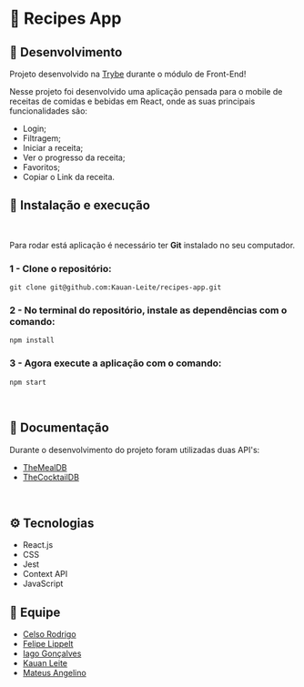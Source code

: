 # :hamburger: Recipes App

## :microscope: Desenvolvimento

Projeto desenvolvido na <a href="https://betrybe.com/" target="_blank">Trybe</a> durante o módulo de Front-End!

Nesse projeto foi desenvolvido uma aplicação pensada para o mobile de receitas de comidas e bebidas em React, onde as suas principais funcionalidades são:
* Login;
* Filtragem;
* Iniciar a receita;
* Ver o progresso da receita;
* Favoritos;
* Copiar o Link da receita.

## :dna: Instalação e execução
<br />

Para rodar está aplicação é necessário ter **Git** instalado no seu computador.

### 1 - Clone o repositório:

```
git clone git@github.com:Kauan-Leite/recipes-app.git
```

### 2 - No terminal do repositório, instale as dependências com o comando:

    npm install

### 3 - Agora execute a aplicação com o comando:

    npm start
<br />

## :satellite: Documentação

Durante o desenvolvimento do projeto foram utilizadas duas API's:
* <a href="https://www.themealdb.com/" target="_blank">TheMealDB</a>
* <a href="https://www.thecocktaildb.com/" target="_blank">TheCocktailDB</a>

<br />

## ⚙️ Tecnologias

- React.js
- CSS
- Jest
- Context API
- JavaScript

## :speech_balloon: Equipe
* <a href="https://github.com/celso-rodrigo" target="_blank">Celso Rodrigo</a>
* <a href="https://github.com/flippelt" target="_blank">Felipe Lippelt</a>
* <a href="https://github.com/iagoassis21" target="_blank">Iago Gonçalves</a>
* <a href="https://github.com/Kauan-Leite" target="_blank">Kauan Leite</a>
* <a href="https://github.com/mateussousaa" target="_blank">Mateus Angelino</a>



